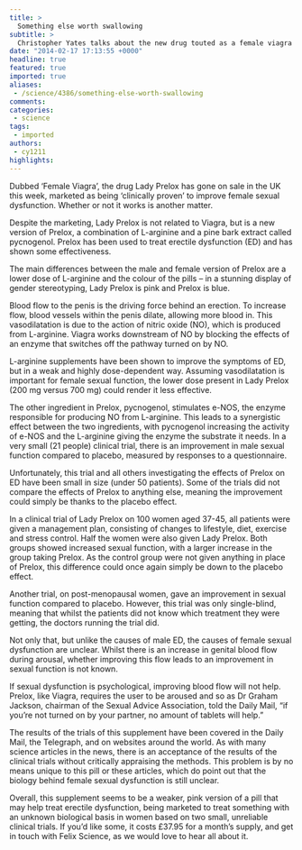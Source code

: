 ```yaml
---
title: >
  Something else worth swallowing
subtitle: >
  Christopher Yates talks about the new drug touted as a female viagra
date: "2014-02-17 17:13:55 +0000"
headline: true
featured: true
imported: true
aliases:
 - /science/4386/something-else-worth-swallowing
comments:
categories:
 - science
tags:
 - imported
authors:
 - cy1211
highlights:
---
```


Dubbed ‘Female Viagra’, the drug Lady Prelox has gone on sale in the UK this week, marketed as being ‘clinically proven’ to improve female sexual dysfunction. Whether or not it works is another matter.

Despite the marketing, Lady Prelox is not related to Viagra, but is a new version of Prelox, a combination of L-arginine and a pine bark extract called pycnogenol. Prelox has been used to treat erectile dysfunction (ED) and has shown some effectiveness.

The main differences between the male and female version of Prelox are a lower dose of L-arginine and the colour of the pills – in a stunning display of gender stereotyping, Lady Prelox is pink and Prelox is blue.

Blood flow to the penis is the driving force behind an erection. To increase flow, blood vessels within the penis dilate, allowing more blood in. This vasodilatation is due to the action of nitric oxide (NO), which is produced from L-arginine. Viagra works downstream of NO by blocking the effects of an enzyme that switches off the pathway turned on by NO.

L-arginine supplements have been shown to improve the symptoms of ED, but in a weak and highly dose-dependent way. Assuming vasodilatation is important for female sexual function, the lower dose present in Lady Prelox (200 mg versus 700 mg) could render it less effective.

The other ingredient in Prelox, pycnogenol, stimulates e-NOS, the enzyme responsible for producing NO from L-arginine. This leads to a synergistic effect between the two ingredients, with pycnogenol increasing the activity of e-NOS and the L-arginine giving the enzyme the substrate it needs. In a very small (21 people) clinical trial, there is an improvement in male sexual function compared to placebo, measured by responses to a questionnaire.

Unfortunately, this trial and all others investigating the effects of Prelox on ED have been small in size (under 50 patients). Some of the trials did not compare the effects of Prelox to anything else, meaning the improvement could simply be thanks to the placebo effect.

In a clinical trial of Lady Prelox on 100 women aged 37-45, all patients were given a management plan, consisting of changes to lifestyle, diet, exercise and stress control. Half the women were also given Lady Prelox. Both groups showed increased sexual function, with a larger increase in the group taking Prelox. As the control group were not given anything in place of Prelox, this difference could once again simply be down to the placebo effect.

Another trial, on post-menopausal women, gave an improvement in sexual function compared to placebo. However, this trial was only single-blind, meaning that whilst the patients did not know which treatment they were getting, the doctors running the trial did.

Not only that, but unlike the causes of male ED, the causes of female sexual dysfunction are unclear. Whilst there is an increase in genital blood flow during arousal, whether improving this flow leads to an improvement in sexual function is not known.

If sexual dysfunction is psychological, improving blood flow will not help. Prelox, like Viagra, requires the user to be aroused and so as Dr Graham Jackson, chairman of the Sexual Advice Association, told the Daily Mail, “if you’re not turned on by your partner, no amount of tablets will help.”

The results of the trials of this supplement have been covered in the Daily Mail, the Telegraph, and on websites around the world. As with many science articles in the news, there is an acceptance of the results of the clinical trials without critically appraising the methods. This problem is by no means unique to this pill or these articles, which do point out that the biology behind female sexual dysfunction is still unclear.

Overall, this supplement seems to be a weaker, pink version of a pill that may help treat erectile dysfunction, being marketed to treat something with an unknown biological basis in women based on two small, unreliable clinical trials. If you’d like some, it costs £37.95 for a month’s supply, and get in touch with Felix Science, as we would love to hear all about it.

